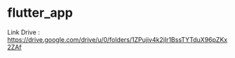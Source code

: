 # flutter_app

Link Drive : https://drive.google.com/drive/u/0/folders/1ZPujiv4k2jIr1BssTYTduX96pZKx2ZAf